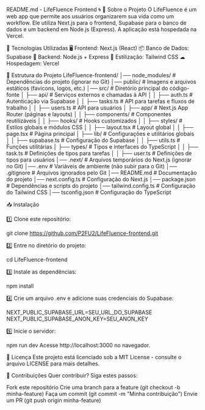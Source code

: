 README.md - LifeFluence Frontend 🌀
📌 Sobre o Projeto
O LifeFluence é um web app que permite aos usuários organizarem sua vida como um workflow. Ele utiliza Next.js para o frontend, Supabase para o banco de dados e um backend em Node.js (Express). A aplicação está hospedada na Vercel.

🚀 Tecnologias Utilizadas
🖥️ Frontend: Next.js (React)
📦 Banco de Dados: Supabase
🔧 Backend: Node.js + Express
🎨 Estilização: Tailwind CSS
☁ Hospedagem: Vercel

📂 Estrutura do Projeto
LifeFluence-frontend/
│── node_modules/ # Dependências do projeto (ignorar no Git)
│── public/ # Imagens e arquivos estáticos (favicons, logos, etc.)
│── src/ # Diretório principal do código-fonte
│ ├── api/ # Serviços externos e chamadas à API
│ │ ├── auth.ts # Autenticação via Supabase
│ │ ├── tasks.ts # API para tarefas e fluxos de trabalho
│ │ ├── users.ts # API para usuários
│ ├── app/ # Next.js App Router (páginas e layouts)
│ │ ├── components/ # Componentes reutilizáveis
│ │ ├── hooks/ # Hooks customizados
│ │ ├── styles/ # Estilos globais e módulos CSS
│ │ ├── layout.tsx # Layout global
│ │ ├── page.tsx # Página principal
│ ├── lib/ # Configurações e utilitários globais
│ │ ├── supabase.ts # Configuração do Supabase
│ │ ├── utils.ts # Funções utilitárias
│ ├── types/ # Tipos e interfaces do TypeScript
│ │ ├── task.ts # Definições de tipos para tarefas
│ │ ├── user.ts # Definições de tipos para usuários
│── .next/ # Arquivos temporários do Next.js (ignorar no Git)
│── .env # Variáveis de ambiente (não subir para o Git)
│── .gitignore # Arquivos ignorados pelo Git
│── README.md # Documentação do projeto
│── next.config.ts # Configuração do Next.js
│── package.json # Dependências e scripts do projeto
│── tailwind.config.ts # Configuração do Tailwind CSS
│── tsconfig.json # Configuração do TypeScript

📥 Instalação

1️⃣ Clone este repositório:

git clone https://github.com/P2FU2/LifeFluence-frontend.git

2️⃣ Entre no diretório do projeto:

cd LifeFluence-frontend

3️⃣ Instale as dependências:

npm install

4️⃣ Crie um arquivo .env e adicione suas credenciais do Supabase:

NEXT_PUBLIC_SUPABASE_URL=SEU_URL_DO_SUPABASE
NEXT_PUBLIC_SUPABASE_ANON_KEY=SEU_ANON_KEY

5️⃣ Inicie o servidor:

npm run dev
Acesse http://localhost:3000 no navegador.

📜 Licença
Este projeto está licenciado sob a MIT License - consulte o arquivo LICENSE para mais detalhes.

🤝 Contribuições
Quer contribuir? Siga estes passos:

Fork este repositório
Crie uma branch para a feature (git checkout -b minha-feature)
Faça um commit (git commit -m "Minha contribuição")
Envie um PR (git push origin minha-feature)
